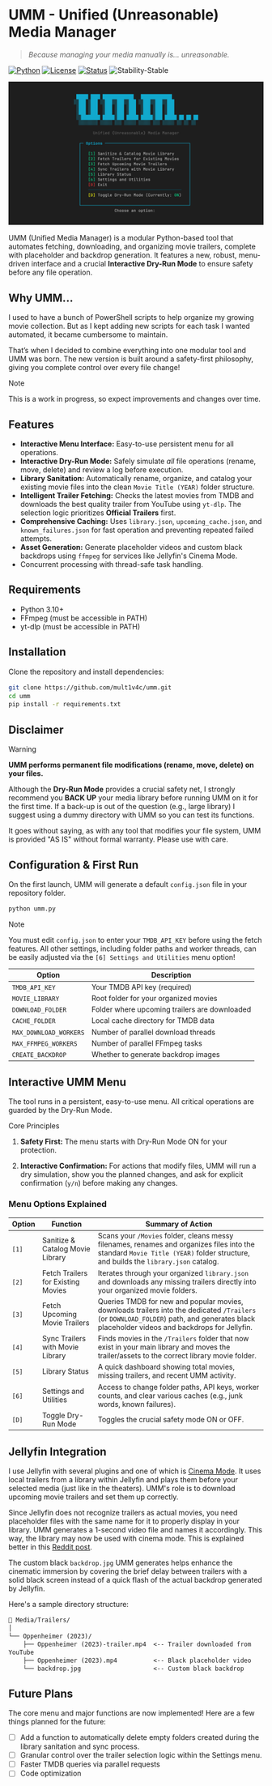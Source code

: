 # UMM - Unified (Unreasonable) Media Manager

> *Because managing your media manually is... unreasonable.*

[![Python](https://img.shields.io/badge/Python-3.10%2B-blue.svg?style=flat&logo=python)](https://www.python.org/)
[![License](https://img.shields.io/badge/License-MIT-green.svg?style=flat)](LICENSE)
[![Status](https://img.shields.io/badge/Status-Active-brightgreen.svg?style=flat)](#)
![Stability-Stable](https://img.shields.io/badge/Stability-Stable-green.svg)

![Preview](preview.png)

UMM (Unified Media Manager) is a modular Python-based tool that automates fetching, downloading, and organizing movie trailers, complete with placeholder and backdrop generation. It features a new, robust, menu-driven interface and a crucial **Interactive Dry-Run Mode** to ensure safety before any file operation.

## Why UMM...
I used to have a bunch of PowerShell scripts to help organize my growing movie collection. But as I kept adding new scripts for each task I wanted automated, it became cumbersome to maintain.

That’s when I decided to combine everything into one modular tool and UMM was born. The new version is built around a safety-first philosophy, giving you complete control over every file change!

> [!NOTE]
> This is a work in progress, so expect improvements and changes over time.


## Features
- **Interactive Menu Interface:** Easy-to-use persistent menu for all operations.
- **Interactive Dry-Run Mode:** Safely simulate *all* file operations (rename, move, delete) and review a log before execution.
- **Library Sanitation:** Automatically rename, organize, and catalog your existing movie files into the clean `Movie Title (YEAR)` folder structure.
- **Intelligent Trailer Fetching:** Checks the latest movies from TMDB and downloads the best quality trailer from YouTube using `yt-dlp`. The selection logic prioritizes **Official Trailers** first.
- **Comprehensive Caching:** Uses `library.json`, `upcoming_cache.json`, and `known_failures.json` for fast operation and preventing repeated failed attempts.
- **Asset Generation:** Generate placeholder videos and custom black backdrops using `ffmpeg` for services like Jellyfin's Cinema Mode.
- Concurrent processing with thread-safe task handling.

## Requirements
- Python 3.10+
- FFmpeg (must be accessible in PATH)
- yt-dlp (must be accessible in PATH)

## Installation
Clone the repository and install dependencies:
```bash
git clone https://github.com/mult1v4c/umm.git
cd umm
pip install -r requirements.txt
```
## Disclaimer

> [!WARNING]
> **UMM performs permanent file modifications (rename, move, delete) on your files.**

Although the **Dry-Run Mode** provides a crucial safety net, I strongly recommend you **BACK UP** your media library before running UMM on it for the first time. If a back-up is out of the question (e.g., large library) I suggest using a dummy directory with UMM so you can test its functions.

It goes without saying, as with any tool that modifies your file system, UMM is provided "AS IS" without formal warranty. Please use with care.

## Configuration & First Run
On the first launch, UMM will generate a default `config.json` file in your repository folder.
```bash
python umm.py
```
> [!NOTE]
> You must edit `config.json` to enter your `TMDB_API_KEY` before using the fetch features. All other settings, including folder paths and worker threads, can be easily adjusted via the `[6] Settings and Utilities` menu option!


| Option                   | Description                                       |
| ------------------------ | ------------------------------------------------- |
| `TMDB_API_KEY`           | Your TMDB API key (required)                      |
| `MOVIE_LIBRARY`          | Root folder for your organized movies             |
| `DOWNLOAD_FOLDER`        | Folder where upcoming trailers are downloaded     |
| `CACHE_FOLDER`           | Local cache directory for TMDB data               |
| `MAX_DOWNLOAD_WORKERS`   | Number of parallel download threads               |
| `MAX_FFMPEG_WORKERS`     | Number of parallel FFmpeg tasks                   |
| `CREATE_BACKDROP`        | Whether to generate backdrop images               |

## Interactive UMM Menu

The tool runs in a persistent, easy-to-use menu. All critical operations are guarded by the Dry-Run Mode.

Core Principles

1. **Safety First:** The menu starts with Dry-Run Mode ON for your protection.

2. **Interactive Confirmation:** For actions that modify files, UMM will run a dry simulation, show you the planned changes, and ask for explicit confirmation (`y/n`) before making any changes.

### Menu Options Explained
|Option|Function                          |Summary of Action                                                                                                                                                                     |
|------|----------------------------------|--------------------------------------------------------------------------------------------------------------------------------------------------------------------------------------|
|`[1]`   |Sanitize & Catalog Movie Library  |Scans your `/Movies` folder, cleans messy filenames, renames and organizes files into the standard `Movie Title (YEAR)` folder structure, and builds the `library.json` catalog.            |
|`[2]`   |Fetch Trailers for Existing Movies|Iterates through your organized `library.json` and downloads any missing trailers directly into your organized movie folders.                                                           |
|`[3]`   |Fetch Upcoming Movie Trailers     |Queries TMDB for new and popular movies, downloads trailers into the dedicated `/Trailers` (or `DOWNLOAD_FOLDER`) path, and generates black placeholder videos and backdrops for Jellyfin.|
|`[4]`   |Sync Trailers with Movie Library  |Finds movies in the `/Trailers` folder that now exist in your main library and moves the trailer/assets to the correct library movie folder.                                            |
|`[5]`   |Library Status                    |A quick dashboard showing total movies, missing trailers, and recent UMM activity.                                                                                                    |
|`[6]`   |Settings and Utilities            |Access to change folder paths, API keys, worker counts, and clear various caches (e.g., junk words, known failures).                                                                  |
|`[D]`   |Toggle Dry-Run Mode               |Toggles the crucial safety mode ON or OFF.                                                                                                                                            |


## Jellyfin Integration
I use Jellyfin with several plugins and one of which is [Cinema Mode](https://github.com/CherryFloors/jellyfin-plugin-cinemamode). It uses local trailers from a library within Jellyfin and plays them before your selected media (just like in the theaters). UMM's role is to download upcoming movie trailers and set them up correctly.

Since Jellyfin does not recognize trailers as actual movies, you need placeholder files with the same name for it to properly display in your library. UMM generates a 1-second video file and names it accordingly. This way, the library may now be used with cinema mode. This is explained better in this [Reddit post](https://www.reddit.com/r/JellyfinCommunity/comments/1mm9n6c/bringing_movie_theater_magic_to_jellyfin_my/).

The custom black `backdrop.jpg` UMM generates helps enhance the cinematic immersion by covering the brief delay between trailers with a solid black screen instead of a quick flash of the actual backdrop generated by Jellyfin.

Here's a sample directory structure:
```
📁 Media/Trailers/
│
└── Oppenheimer (2023)/
    ├── Oppenheimer (2023)-trailer.mp4  <-- Trailer downloaded from YouTube
    ├── Oppenheimer (2023).mp4          <-- Black placeholder video
    └── backdrop.jpg                    <-- Custom black backdrop
```

## Future Plans
The core menu and major functions are now implemented! Here are a few things planned for the future:

- [ ] Add a function to automatically delete empty folders created during the library sanitation and sync process.
- [ ] Granular control over the trailer selection logic within the Settings menu.
- [ ] Faster TMDB queries via parallel requests
- [ ] Code optimization